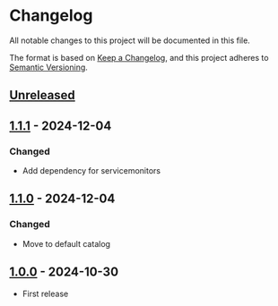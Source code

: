 # Changelog

All notable changes to this project will be documented in this file.

The format is based on [Keep a Changelog](https://keepachangelog.com/en/1.0.0/),
and this project adheres to [Semantic Versioning](https://semver.org/spec/v2.0.0.html).

## [Unreleased]

## [1.1.1] - 2024-12-04

### Changed

- Add dependency for servicemonitors

## [1.1.0] - 2024-12-04

### Changed

- Move to default catalog

## [1.0.0] - 2024-10-30

- First release

[Unreleased]: https://github.com/giantswarm/aws-nth-bundle/compare/v1.1.1...HEAD
[1.1.1]: https://github.com/giantswarm/aws-nth-bundle/compare/v1.1.0...v1.1.1
[1.1.0]: https://github.com/giantswarm/aws-nth-bundle/compare/v1.0.0...v1.1.0
[1.0.0]: https://github.com/giantswarm/aws-nth-bundle/releases/tag/v1.0.0
